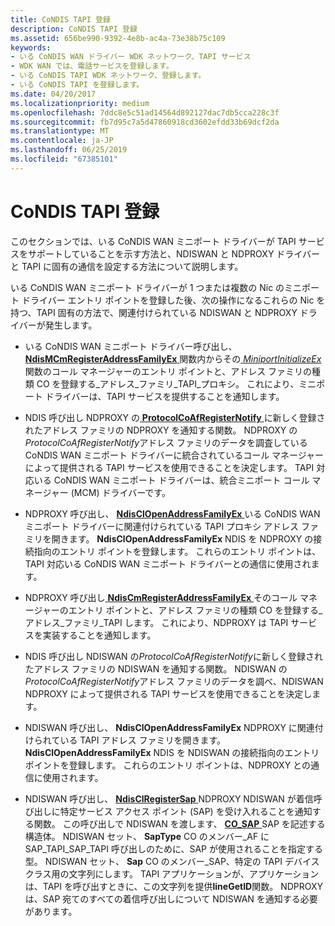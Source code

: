 ```yaml
---
title: CoNDIS TAPI 登録
description: CoNDIS TAPI 登録
ms.assetid: 656be990-9392-4e8b-ac4a-73e38b75c109
keywords:
- いる CoNDIS WAN ドライバー WDK ネットワーク、TAPI サービス
- WDK WAN では、電話サービスを登録します。
- いる CoNDIS TAPI WDK ネットワーク、登録します。
- いる CoNDIS TAPI を登録します。
ms.date: 04/20/2017
ms.localizationpriority: medium
ms.openlocfilehash: 7ddc8e5c51ad14564d892127dac7db5cca228c3f
ms.sourcegitcommit: fb7d95c7a5d47860918cd3602efdd33b69dcf2da
ms.translationtype: MT
ms.contentlocale: ja-JP
ms.lasthandoff: 06/25/2019
ms.locfileid: "67385101"
---
```

# <a name="condis-tapi-registration"></a>CoNDIS TAPI 登録





このセクションでは、いる CoNDIS WAN ミニポート ドライバーが TAPI サービスをサポートしていることを示す方法と、NDISWAN と NDPROXY ドライバーと TAPI に固有の通信を設定する方法について説明します。

いる CoNDIS WAN ミニポート ドライバーが 1 つまたは複数の Nic のミニポート ドライバー エントリ ポイントを登録した後、次の操作になるこれらの Nic を持つ、TAPI 固有の方法で、関連付けられている NDISWAN と NDPROXY ドライバーが発生します。

-   いる CoNDIS WAN ミニポート ドライバー呼び出し、 [ **NdisMCmRegisterAddressFamilyEx** ](https://docs.microsoft.com/windows-hardware/drivers/ddi/content/ndis/nf-ndis-ndismcmregisteraddressfamilyex)関数内からその[ *MiniportInitializeEx* ](https://docs.microsoft.com/windows-hardware/drivers/ddi/content/ndis/nc-ndis-miniport_initialize)関数のコール マネージャーのエントリ ポイントと、アドレス ファミリの種類 CO を登録する\_アドレス\_ファミリ\_TAPI\_プロキシ。 これにより、ミニポート ドライバーは、TAPI サービスを提供することを通知します。

-   NDIS 呼び出し NDPROXY の[ **ProtocolCoAfRegisterNotify** ](https://docs.microsoft.com/windows-hardware/drivers/ddi/content/ndis/nc-ndis-protocol_co_af_register_notify)に新しく登録されたアドレス ファミリの NDPROXY を通知する関数。 NDPROXY の*ProtocolCoAfRegisterNotify*アドレス ファミリのデータを調査している CoNDIS WAN ミニポート ドライバーに統合されているコール マネージャーによって提供される TAPI サービスを使用できることを決定します。 TAPI 対応いる CoNDIS WAN ミニポート ドライバーは、統合ミニポート コール マネージャー (MCM) ドライバーです。

-   NDPROXY 呼び出し、 [ **NdisClOpenAddressFamilyEx** ](https://docs.microsoft.com/windows-hardware/drivers/ddi/content/ndis/nf-ndis-ndisclopenaddressfamilyex)いる CoNDIS WAN ミニポート ドライバーに関連付けられている TAPI プロキシ アドレス ファミリを開きます。 **NdisClOpenAddressFamilyEx** NDIS を NDPROXY の接続指向のエントリ ポイントを登録します。 これらのエントリ ポイントは、TAPI 対応いる CoNDIS WAN ミニポート ドライバーとの通信に使用されます。

-   NDPROXY 呼び出し[ **NdisCmRegisterAddressFamilyEx** ](https://docs.microsoft.com/windows-hardware/drivers/ddi/content/ndis/nf-ndis-ndiscmregisteraddressfamilyex)そのコール マネージャーのエントリ ポイントと、アドレス ファミリの種類 CO を登録する\_アドレス\_ファミリ\_TAPI します。 これにより、NDPROXY は TAPI サービスを実装することを通知します。

-   NDIS 呼び出し NDISWAN の*ProtocolCoAfRegisterNotify*に新しく登録されたアドレス ファミリの NDISWAN を通知する関数。 NDISWAN の*ProtocolCoAfRegisterNotify*アドレス ファミリのデータを調べ、NDISWAN NDPROXY によって提供される TAPI サービスを使用できることを決定します。

-   NDISWAN 呼び出し、 **NdisClOpenAddressFamilyEx** NDPROXY に関連付けられている TAPI アドレス ファミリを開きます。 **NdisClOpenAddressFamilyEx** NDIS を NDISWAN の接続指向のエントリ ポイントを登録します。 これらのエントリ ポイントは、NDPROXY との通信に使用されます。

-   NDISWAN 呼び出し、 [ **NdisClRegisterSap** ](https://docs.microsoft.com/windows-hardware/drivers/ddi/content/ndis/nf-ndis-ndisclregistersap) NDPROXY NDISWAN が着信呼び出しに特定サービス アクセス ポイント (SAP) を受け入れることを通知する関数。 この呼び出しで NDISWAN を渡します、 [ **CO\_SAP** ](https://docs.microsoft.com/previous-versions/windows/hardware/network/ff545392(v=vs.85)) SAP を記述する構造体。 NDISWAN セット、 **SapType** CO のメンバー\_AF に SAP\_TAPI\_SAP\_TAPI 呼び出しのために、SAP が使用されることを指定する型。 NDISWAN セット、 **Sap** CO のメンバー\_SAP、特定の TAPI デバイス クラス用の文字列にします。 TAPI アプリケーションが、アプリケーションは、TAPI を呼び出すときに、この文字列を提供**lineGetID**関数。 NDPROXY は、SAP 宛てのすべての着信呼び出しについて NDISWAN を通知する必要があります。

 

 






